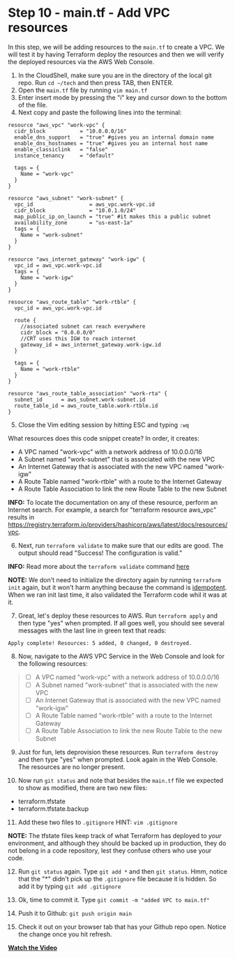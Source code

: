 # Step 10 - main.tf - Add VPC resources

In this step, we will be adding resources to the `main.tf` to create a VPC. We will
test it by having Terraform deploy the resources and then we will verify the deployed
resources via the AWS Web Console.

1. In the CloudShell, make sure you are in the directory of the local git repo. Run
`cd ~/tech` and then press TAB, then ENTER.
2. Open the `main.tf` file by running `vim main.tf`
3. Enter insert mode by pressing the "i" key and cursor down to the bottom of the file.
4. Next copy and paste the following lines into the terminal:

```
resource "aws_vpc" "work-vpc" {
  cidr_block           = "10.0.0.0/16"
  enable_dns_support   = "true" #gives you an internal domain name
  enable_dns_hostnames = "true" #gives you an internal host name
  enable_classiclink   = "false"
  instance_tenancy     = "default"

  tags = {
    Name = "work-vpc"
  }
}

resource "aws_subnet" "work-subnet" {
  vpc_id                  = aws_vpc.work-vpc.id
  cidr_block              = "10.0.1.0/24"
  map_public_ip_on_launch = "true" #it makes this a public subnet
  availability_zone       = "us-east-1a"
  tags = {
    Name = "work-subnet"
  }
}

resource "aws_internet_gateway" "work-igw" {
  vpc_id = aws_vpc.work-vpc.id
  tags = {
    Name = "work-igw"
  }
}

resource "aws_route_table" "work-rtble" {
  vpc_id = aws_vpc.work-vpc.id

  route {
    //associated subnet can reach everywhere
    cidr_block = "0.0.0.0/0"
    //CRT uses this IGW to reach internet
    gateway_id = aws_internet_gateway.work-igw.id
  }

  tags = {
    Name = "work-rtble"
  }
}

resource "aws_route_table_association" "work-rta" {
  subnet_id      = aws_subnet.work-subnet.id
  route_table_id = aws_route_table.work-rtble.id
}

```

5. Close the Vim editing session by hitting ESC and typing `:wq`

What resources does this code snippet create? In order, it creates:
* A VPC named "work-vpc" with a network address of 10.0.0.0/16
* A Subnet named "work-subnet" that is associated with the new VPC
* An Internet Gateway that is associated with the new VPC named "work-igw"
* A Route Table named "work-rtble" with a route to the Internet Gateway
* A Route Table Association to link the new Route Table to the new Subnet

**INFO:** To locate the documentation on any of these resource, perform an Internet
search. For example, a search for "terraform resource aws_vpc" results in
https://registry.terraform.io/providers/hashicorp/aws/latest/docs/resources/vpc.

6. Next, run `terraform validate` to make sure that our edits are good. The output
should read "Success! The configuration is valid."

**INFO:** Read more about the `terraform validate` command
[here](https://www.terraform.io/docs/cli/commands/validate.html)

**NOTE:** We don't need to initialize the directory again by running `terraform init`
again, but it won't harm anything because the command is
[idempotent](https://stackoverflow.com/questions/1077412/what-is-an-idempotent-operation).
When we ran init last time, it also validated the Terraform code whil it was at it.

7. Great, let's deploy these resources to AWS. Run `terraform apply` and then type
"yes" when prompted. If all goes well, you should see several messages with the last
line in green text that reads:
```
Apply complete! Resources: 5 added, 0 changed, 0 destroyed.
```

8. Now, navigate to the AWS VPC Service in the Web Console and look for the
following resources:
 > - [ ] A VPC named "work-vpc" with a network address of 10.0.0.0/16
 > - [ ] A Subnet named "work-subnet" that is associated with the new VPC
 > - [ ] An Internet Gateway that is associated with the new VPC named "work-igw"
 > - [ ] A Route Table named "work-rtble" with a route to the Internet Gateway
 > - [ ] A Route Table Association to link the new Route Table to the new Subnet

9. Just for fun, lets deprovision these resources. Run `terraform destroy` and
then type "yes" when prompted. Look again in the Web Console. The resources are
no longer present.

10. Now run `git status` and note that besides the `main.tf` file we expected to
show as modified, there are two new files:
* terraform.tfstate
* terraform.tfstate.backup

11. Add these two files to `.gitignore`   HINT: `vim .gitignore`

**NOTE:** The tfstate files keep track of what Terraform has deployed to _your_
environment, and although they should be backed up in production, they do not
belong in a code repository, lest they confuse others who use your code.

12. Run `git status` again. Type `git add *` and then `git status`. Hmm, notice
that the "*" didn't pick up the `.gitignore` file because it is hidden. So add it
by typing `git add .gitignore`

13. Ok, time to commit it. Type `git commit -m "added VPC to main.tf"`

14. Push it to Github: `git push origin main`

15. Check it out on your browser tab that has your Github repo open. Notice the
change once you hit refresh.

**[Watch the Video](https://youtu.be/e_SpOR4az2M)**
